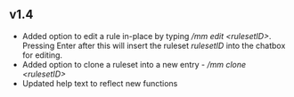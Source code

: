 ## v1.4
* Added option to edit a rule in-place by typing */mm edit \<rulesetID\>*. Pressing Enter after this will insert the ruleset *rulesetID* into the chatbox for editing.
* Added option to clone a ruleset into a new entry - */mm clone \<rulesetID\>*
* Updated help text to reflect new functions
